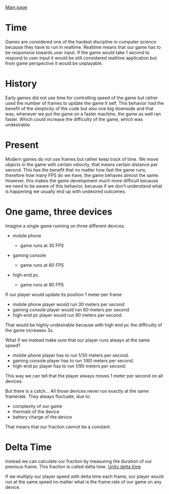 [Main page](../../../readme.md)

# Time

Games are considered one of the hardest discipline in computer science because they have to run in realtime.
Realtime means that our game has to be responsive towards user input. If the game
would take 1 second to respond to user input it would be still considered realtime application but
from game perspective it would be unplayable.

# History

Early games did not use time for controlling speed of the game but rather used the number of frames
to update the game it self. This behavior had the benefit of the simplicity of the code but also one
big downside and that was, whenever we put the game on a faster machine, the game as well ran faster.
Which could increase the difficulty of the game, which was undesirable.

# Present

Modern games do not use frames but rather keep track of time. We move objects in the game with certain
velocity, that means certain distance per second. This has the benefit that no matter how fast the game runs,
therefore how many FPS do we have, the game behaves almost the same.
However, this makes the game development much more difficult because we need to be aware of
this behavior, because if we don't understand what is happening we usually end up with undesired outcomes.

# One game, three devices

Imagine a single game running on three different devices.

- mobile phone
  - game runs at 30 FPS

- gaming console
  - game runs at 60 FPS

- high-end pc.
  - game runs at 90 FPS

If our player would update its position 1 meter per frame  

- mobile phone player would run 30 meters per second
- gaming console player would run 60 meters per second
- high-end pc player would run 90 meters per second.

That would be highly undesirable because with high end pc the difficulty of the game increases 3x.

What if we instead make sure that our player runs always at the same speed?  

- mobile phone player has to run 1/30 meters per second.
- gaming console player has to run 1/60 meters per second.
- high-end pc player has to run 1/90 meters per second.

This way we can tell that the player always moves 1 meter per second on all devices.

But there is a catch...
All those devices never run exactly at the same framerate.
They always fluctuate, due to:

- complexity of our game
- thermals of the device
- battery charge of the device

That means that our fraction cannot be a constant.

# Delta Time

Instead we can calculate our fraction by measuring the duration of our previous frame.
This fraction is called delta time.
[Unity delta time](https://docs.unity3d.com/ScriptReference/Time-deltaTime.html)

If we multiply our player speed with delta time each frame, our player would run
at the same speed no matter what is the frame rate of our game on any device.